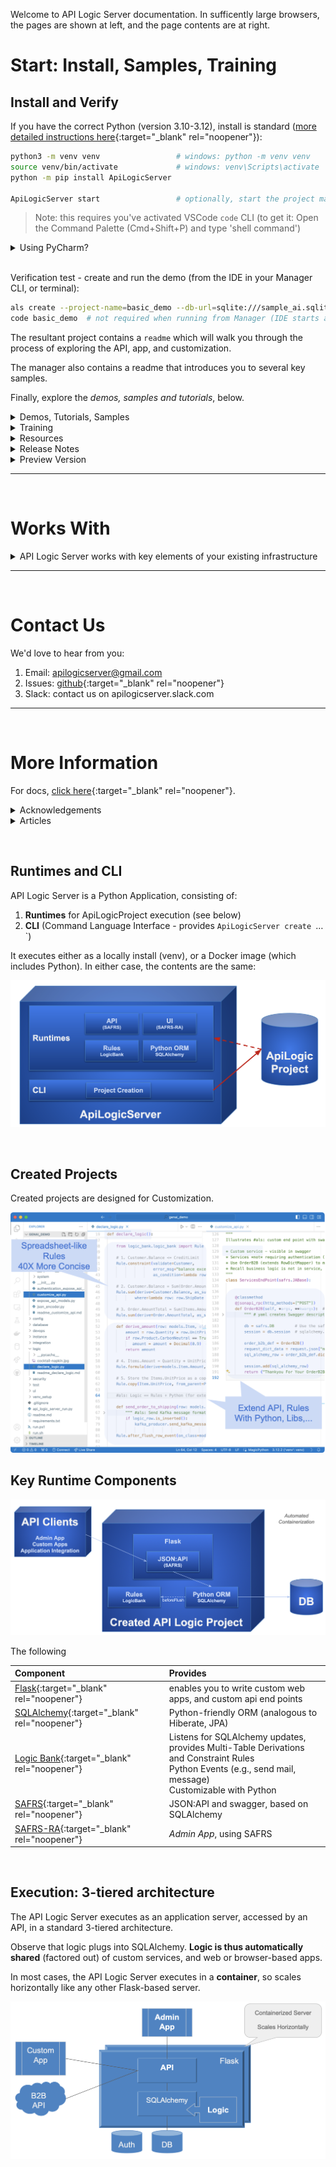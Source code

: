 Welcome to API Logic Server documentation.  In sufficently large browsers, the pages are shown at left, and the page contents are at right.


# Start: Install, Samples, Training


## Install and Verify

If you have the correct Python (version 3.10-3.12), install is standard ([more detailed instructions here](Install-Express.md){:target="_blank" rel="noopener"}):

```bash title="Install API Logic Server in a Virtual Environment"
python3 -m venv venv                 # windows: python -m venv venv
source venv/bin/activate             # windows: venv\Scripts\activate
python -m pip install ApiLogicServer

ApiLogicServer start                 # optionally, start the project manager
```

> Note: this requires you've activated VSCode `code` CLI (to get it: Open the Command Palette (Cmd+Shift+P) and type 'shell command')

<details markdown>

<summary>Using PyCharm?</summary>

The Manager defaults to VSCode.  If you are using PyCharm, start the mananager like this:

```bash title="To use Pycharm"
ApiLogicServer start --open-with=pycharm  # For Mac, you may need use charm, not pycharm
```
</details>

<br>Verification test - create and run the demo (from the IDE in your Manager CLI, or terminal):

```bash title="Verify - Create and Run Demo"
als create --project-name=basic_demo --db-url=sqlite:///sample_ai.sqlite
code basic_demo  # not required when running from Manager (IDE starts automatically)
```

The resultant project contains a `readme` which will walk you through the process of exploring the API, app, and customization.

The manager also contains a readme that introduces you to several key samples.

Finally, explore the *demos, samples and tutorials*, below.  


<details markdown>

<summary>Demos, Tutorials, Samples</summary>

Type:

* Demo: Small Databases, Introduces Key Features
* Tutorial: Detailed Walk-throughs
* Samples: other databases (brief description)
* Article: shows basic steps without detail (an article reprint)

> Recommendation: **start with the first 2 items**

| Project | Notes   |  Type  |
:-------|:-----------|:-------|
| [**GenAI Demo**](Sample-Genai.md){:target="_blank" rel="noopener"} | 1. Natural language creation of project / database: 1 command <br>2. Illustrate a very rapid create / customize / iterate cycle<br>3. Introduce Integration | Demo |
| [**Tutorial**](Tutorial.md){:target="_blank" rel="noopener"}  | 1. How to Use the Key Features<br>2. Key code samples for adapting into your project | Tutorial |
| | | |
| [App Integration](Sample-Integration.md){:target="_blank" rel="noopener"} | Illustrates *running* Kafka messaging, self-serve and customized APIs, choreographed with rules and Python | Tutorial |
| [Deployment](Tutorial-Deployment.md){:target="_blank" rel="noopener"} | Containerize and deploy your applications | Tutorial |
| [Basic Demo](Sample-Basic-Demo.md){:target="_blank" rel="noopener"} | Focused use of API, Admin App and Rules on small customer/orders database | Demo |
| [AI Demo](Sample-AI.md){:target="_blank" rel="noopener"} | 1. Use Copilot to create new databases from natural language<br>2. Illustrate a very rapid create / customize / iterate cycle<br>3. Introduce Integration | Demo |
| [AI Drives Agile Vision](Tech-AI.md){:target="_blank" rel="noopener"} | Use ChatGPT to create new databases from natural language, to bootstrap an agile *create / deploy / collaborate / iterate* cycle | Article |
| [Agile](Tech-Agile.md){:target="_blank" rel="noopener"} | Behavior Driven Design and testing, using Behave | Tutorial |
| [Allocation](Logic-Allocation.md){:target="_blank" rel="noopener"} | *Power Rule* to allocate a payment to a set of outstanding orders | Sample |
| [MySQL Docker](Database-Connectivity.md){:target="_blank" rel="noopener"} | Create projects from sample databases: *chinook* (albums and artists), and *classicmodels* (customers and orders) | Sample |
| Sqlite databases | Create projects from pre-installed databases via [abbreviations](Data-Model-Examples.md){:target="_blank" rel="noopener"}:<br>- chinook, classicmodels, todo | Sample |
| [BudgetApp](Tech-Budget-App.md){:target="_blank" rel="noopener"} | illustrates automatic creation of parent rows for rollups | Sample |
| [Banking App](https://github.com/ApiLogicServer/banking){:target="_blank" rel="noopener"} | Illustrates more complex logic (Funds Transfer) | Sample - obtain via `git clone` |


Finally, try your own database.

</details>


<details markdown>

<summary> Training </summary>

After installing, you can optionally run the first demo, above.  The key training activities are:

1. Perform the [**Tutorial**](Tutorial.md){:target="_blank" rel="noopener"}
    * `ApiLogicServer create --project_name= --db_url=`
    * Keep this project installed; you can find code samples by searching `#als`
2. Perform [**Logic Training**](Logic.md){:target="_blank" rel="noopener"}
    * Spreadsheet-like rules and Python for integration, and multi-table derivations / constraints
3. **API Customization:** explore the code in `api/customize_api.py`
    * Note this is largely standard Flask, enhanced with logic

</details>

<details markdown>

<summary> Resources </summary>

You might find the following helpful in exploring the project:

* **Installed Sample Databases** -
Here are [some installed sample databases](Data-Model-Examples.md){:target="_blank" rel="noopener"} you can use with simplified abbreviations for `db_url`.

* **Dockerized Test Databases** - 
Then, you might like to try out some of our [dockerized test databases](Database-Connectivity.md){:target="_blank" rel="noopener"}.

* [auth](Security-sql.md#sqlite-authentication-db){:target="_blank" rel="noopener"} - sqlite authentication database (you can also use other DBMSs)

</details>

<details markdown>

<summary> Release Notes </summary>

06/11/2024 - 10.04.61: Ontimize Rich Client Tech Preview

06/04/2024 - 10.04.43: Improved Ontimize support

05/xx/2024 - 10.04.23: API/Logic Discovery

05/04/2024 - 10.04.01: GenAI - Generative AI Automation

12/21/2023 - 10.00.01: Application Integration (Kafka), Bug Fix

10/31/2023 - 09.05.00: Enhanced Security (global filter, permissions), Logic (Insert Parent)

09/08/2023 - 09.03.04: AI Driven Automation (preview)

09/08/2023 - 09.03.00: Oracle support

06/22/2023 - 09.00.00: Optimistic Locking, safrs 310 / SQLAlchemy 2.0.15

05/01/2023 - 08.03.06: Allocation sample

04/26/2023 - 08.03.00: Virtual attrs (Issue 56), safrs 3.0.2, LogicBank 1.8.4, project readme updates

03/23/2023 - 08.01.15: Table filters, cloud debug additions, issue 59, 62-4

02/15/2023 - 08.00.01: Declarative Authorization and Authentication

01/05/2023 - 07.00.00: Multi-db, sqlite test dbs, tests run, security prototype, env config

09/15/2022 - 06.01.00: Multi-app Projects

05/04/2022 - 05.02.03: Alembic for database migrations, admin-merge.yaml

04/27/2022 - 05.01.02: copy_children, with support for nesting (children and grandchildren, etc.)

03/27/2022 - 05.00.06: Introducing [Behave test framework](https://apilogicserver.github.io/Docs/Logic-Tutorial/), LogicBank bugfix

12/26/2021 - 04.00.05: Introducing the Admin app, with Readme Tutorial

</details>

<details markdown>

<summary> Preview Version </summary>

&nbsp;

This pre-release includes:

* Version 11.02.08
    * Tech Preview of Natural Language Logic; to try, use the Manager:

```bash title='Tech Preview of Natural Language Logic' 
als genai --using=system/genai/examples/genai_demo/genai_demo.prompt
```

You can try it at (you may need to use `python3`):

```bash
python -m pip install --index-url https://test.pypi.org/simple/ --extra-index-url https://pypi.org/simple ApiLogicServer==11.02.08
```

Or use (not available currently):

```bash
docker run -it --name api_logic_server --rm -p 5656:5656 -p 5002:5002 -v ~/dev/servers:/localhost apilogicserver/api_logic_server_x
```

Or, you can use [the beta version on codespaces](https://github.com/ApiLogicServer/beta){:target="_blank" rel="noopener"}.

</details>

---

&nbsp;

# Works With

<details markdown>

<summary>API Logic Server works with key elements of your existing infrastructure</summary>

| Works With | Notes   |
:-------|:-----------|
| [AI](Tutorial-AI.md){:target="_blank" rel="noopener"} | Use Copilot to create databases, and use API Logic Server to turn these into projects |
| [Other Systems](Sample-Integration.md){:target="_blank" rel="noopener"} | APIs and Messages - with logic |
| [Databases](Database-Connectivity.md){:target="_blank" rel="noopener"} | Tested with MySQL, Sql/Server, Postgres, SQLite and Oracle |
| Client Frameworks | Creates instant APIs that factors out business logic, where it is automatically shared for User Interfaces, APIs, and Messages |
| [Your IDE](IDE-Customize.md){:target="_blank" rel="noopener"} | Creates standard projects you can customize in your IDE, such as VSCode and PyCharm |
| [Messaging](Sample-Integration.md){:target="_blank" rel="noopener"} | Produce and Consume Kafka Messages
| [Deployment](Tutorial-Deployment.md){:target="_blank" rel="noopener"} | Scripts to create container images, and deploy them to the cloud |
| [Agile and Test Methodologies](Logic-Tutorial.md){:target="_blank" rel="noopener"} | Use Behave to capture requirements, rapidly implement them with API Logic Server, collaborate with Business Users, and test with the Behave framework |

</details>

---

&nbsp;

# Contact Us

We'd love to hear from you:

1. Email: apilogicserver@gmail.com
2. Issues: [github](https://github.com/ApiLogicServer/ApiLogicServer-src/issues){:target="_blank" rel="noopener"}
3. Slack: contact us on apilogicserver.slack.com

---

&nbsp;

# More Information

For docs, [click here](Doc-Home.md){:target="_blank" rel="noopener"}.

<details markdown>

<summary>Acknowledgements</summary>

Many thanks to

- [Thomas Pollet](https://www.linkedin.com/in/pollet/), for SAFRS, SAFRS-react-admin, and invaluable design partnership
- Tyler Band, for leadership on security
- [dbvis](https://www.dbvis.com), for a complimentary license in support of this open source project
- [Marelab](https://marmelab.com/en/), for [react-admin](https://marmelab.com/react-admin/)
- Armin Ronacher, for Flask
- Mike Bayer, for SQLAlchemy
- Alex Grönholm, for Sqlacodegen
- Thomas Peters, for review and testing
- [Meera Datey](https://www.linkedin.com/in/meeradatey/), for React Admin prototyping
- Denny McKinney, for Tutorial review
- Achim Götz, for design collaboration and testing
- Max Tardiveau, for testing and help with Docker
- Michael Holleran, for design collaboration and testing
- Nishanth Shyamsundar, for review and testing
- Gloria Huber and Denny McKinney, for doc revie


</details>

<details markdown>

<summary>Articles</summary>

There are several articles that provide some orientation to API Logic Server:

* [Instant APIs With Copilot and API Logic Server](https://dzone.com/articles/instant-apis-with-copilot-and-api-logic-server)
* [Instant App Backends With API and Logic Automation](https://dzone.com/articles/instant-app-backends-with-api-and-logic-automation)
* [Instant Integrations With API and Logic Automation](https://dzone.com/articles/instant-integrations-with-api-automation)
* [AI and Rules for Agile Microservices in Minutes](https://dzone.com/articles/ai-and-rules-for-agile-microserves)

Also:

* [How Automation Activates Agile](https://modeling-languages.com/logic-model-automation/)
* [How Automation Activates Agile](https://dzone.com/articles/automation-activates-agile) - providing working software rapidly drives agile collaboration to define systems that meet actual needs, reducing requirements risk
* [How to create application systems in moments](https://dzone.com/articles/create-customizable-database-app-systems-with-1-command)
* [Stop coding database backends…Declare them with one command.](https://medium.com/@valjhuber/stop-coding-database-backends-declare-them-with-one-command-938cbd877f6d)
* [Instant Database Backends](https://dzone.com/articles/instant-api-backends)
* [Extensible Rules](https://dzone.com/articles/logic-bank-now-extensible-drive-95-automation-even) - defining new rule types, using Python
* [Declarative](https://dzone.com/articles/agile-design-automation-how-are-rules-different-fr) - exploring _multi-statement_ declarative technology
* [Automate Business Logic With Logic Bank](https://dzone.com/articles/automate-business-logic-with-logic-bank) - general introduction, discussions of extensibility, manageability and scalability
* [Agile Design Automation With Logic Bank](https://dzone.com/articles/logical-data-indendence) - focuses on automation, design flexibility and agile iterations
* [Instant Web Apps](https://dzone.com/articles/instant-db-web-apps)
</details>

&nbsp;

## Runtimes and CLI

API Logic Server is a Python Application, consisting of:

1. __Runtimes__ for ApiLogicProject execution (see below)
2. __CLI__ (Command Language Interface - provides `ApiLogicServer create `…`)

It executes either as a locally install (venv), or a Docker image (which includes Python).  In either case, the contents are the same:

![API Logic Server Intro](images/Architecture-What-Is.png)

&nbsp;

## Created Projects

Created projects are designed for Customization.

![Flexibility of a Framework](images/sample-ai/copilot/customize.png)

## Key Runtime Components

![API Logic Server Runtime Stack](images/Architecture-Runtime-Stack.png)

The following 

| Component                                                                              | Provides                                                                                                              |
|:---------------------------------------------------------------------------------------|:----------------------------------------------------------------------------------------------------------------------|
| [Flask](https://flask.palletsprojects.com/en/1.1.x){:target="_blank" rel="noopener"}        | enables you to write custom web apps, and custom api end points  |
| [SQLAlchemy](https://docs.sqlalchemy.org/en/14/core/engines.html){:target="_blank" rel="noopener"}    | Python-friendly ORM (analogous to Hiberate, JPA)                                                                      |
| [Logic Bank](Logic-Operation.md#logic-architecture){:target="_blank" rel="noopener"} | Listens for SQLAlchemy updates, provides Multi-Table Derivations and Constraint Rules<br>Python Events (e.g., send mail, message)<br>Customizable with Python<br> |
| [SAFRS](https://github.com/thomaxxl/safrs/wiki){:target="_blank" rel="noopener"}     | JSON:API and swagger, based on SQLAlchemy  |
| [SAFRS-RA](https://github.com/thomaxxl/safrs-react-admin){:target="_blank" rel="noopener"}   | *Admin App*, using SAFRS    |


&nbsp;

## Execution: 3-tiered architecture

The API Logic Server executes as an application server, accessed by an API, in a standard 3-tiered architecture.  

Observe that logic plugs into SQLAlchemy.  **Logic is thus automatically shared** (factored out) of custom services, and web or browser-based apps.

In most cases, the API Logic Server executes in a **container**, so scales horizontally like any other Flask-based server.

![API Logic Server Intro](images/Architecture.png)


